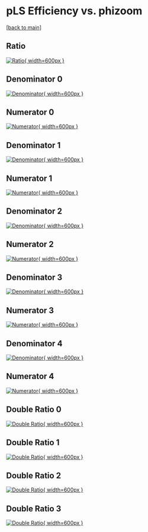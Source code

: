 # pLS Efficiency vs. phizoom

[[back to main](./)]



## Ratio

[![Ratio](../mtv/var/pLS_vtr_0_0_eff_phizoom.png){ width=600px }](../mtv/var/pLS_vtr_0_0_eff_phizoom.pdf)

## Denominator 0

[![Denominator](../mtv/den/pLS_vtr_0_0_eff_phizoom_den0.png){ width=600px }](../mtv/den/pLS_vtr_0_0_eff_phizoom_den0.pdf)

## Numerator 0

[![Numerator](../mtv/num/pLS_vtr_0_0_eff_phizoom_num0.png){ width=600px }](../mtv/num/pLS_vtr_0_0_eff_phizoom_num0.pdf)

## Denominator 1

[![Denominator](../mtv/den/pLS_vtr_0_0_eff_phizoom_den1.png){ width=600px }](../mtv/den/pLS_vtr_0_0_eff_phizoom_den1.pdf)

## Numerator 1

[![Numerator](../mtv/num/pLS_vtr_0_0_eff_phizoom_num1.png){ width=600px }](../mtv/num/pLS_vtr_0_0_eff_phizoom_num1.pdf)

## Denominator 2

[![Denominator](../mtv/den/pLS_vtr_0_0_eff_phizoom_den2.png){ width=600px }](../mtv/den/pLS_vtr_0_0_eff_phizoom_den2.pdf)

## Numerator 2

[![Numerator](../mtv/num/pLS_vtr_0_0_eff_phizoom_num2.png){ width=600px }](../mtv/num/pLS_vtr_0_0_eff_phizoom_num2.pdf)

## Denominator 3

[![Denominator](../mtv/den/pLS_vtr_0_0_eff_phizoom_den3.png){ width=600px }](../mtv/den/pLS_vtr_0_0_eff_phizoom_den3.pdf)

## Numerator 3

[![Numerator](../mtv/num/pLS_vtr_0_0_eff_phizoom_num3.png){ width=600px }](../mtv/num/pLS_vtr_0_0_eff_phizoom_num3.pdf)

## Denominator 4

[![Denominator](../mtv/den/pLS_vtr_0_0_eff_phizoom_den4.png){ width=600px }](../mtv/den/pLS_vtr_0_0_eff_phizoom_den4.pdf)

## Numerator 4

[![Numerator](../mtv/num/pLS_vtr_0_0_eff_phizoom_num4.png){ width=600px }](../mtv/num/pLS_vtr_0_0_eff_phizoom_num4.pdf)

## Double Ratio 0

[![Double Ratio](../mtv/ratio/pLS_vtr_0_0_eff_phizoom_ratio0.png){ width=600px }](../mtv/ratio/pLS_vtr_0_0_eff_phizoom_ratio0.pdf)

## Double Ratio 1

[![Double Ratio](../mtv/ratio/pLS_vtr_0_0_eff_phizoom_ratio1.png){ width=600px }](../mtv/ratio/pLS_vtr_0_0_eff_phizoom_ratio1.pdf)

## Double Ratio 2

[![Double Ratio](../mtv/ratio/pLS_vtr_0_0_eff_phizoom_ratio2.png){ width=600px }](../mtv/ratio/pLS_vtr_0_0_eff_phizoom_ratio2.pdf)

## Double Ratio 3

[![Double Ratio](../mtv/ratio/pLS_vtr_0_0_eff_phizoom_ratio3.png){ width=600px }](../mtv/ratio/pLS_vtr_0_0_eff_phizoom_ratio3.pdf)

